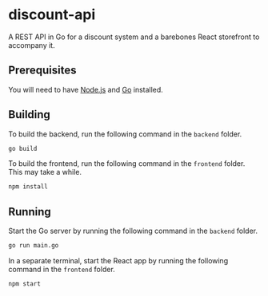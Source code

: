 # discount-api

A REST API in Go for a discount system and a barebones React storefront to accompany it.

## Prerequisites

You will need to have [Node.js](https://nodejs.org/en/) and [Go](https://golang.org/) installed.

## Building

To build the backend, run the following command in the `backend` folder.
```sh
go build
```

To build the frontend, run the following command in the `frontend` folder. This may take a while.
```sh
npm install
```

## Running

Start the Go server by running the following command in the `backend` folder.
```sh
go run main.go
```

In a separate terminal, start the React app by running the following command in the `frontend` folder.
```sh
npm start
```
